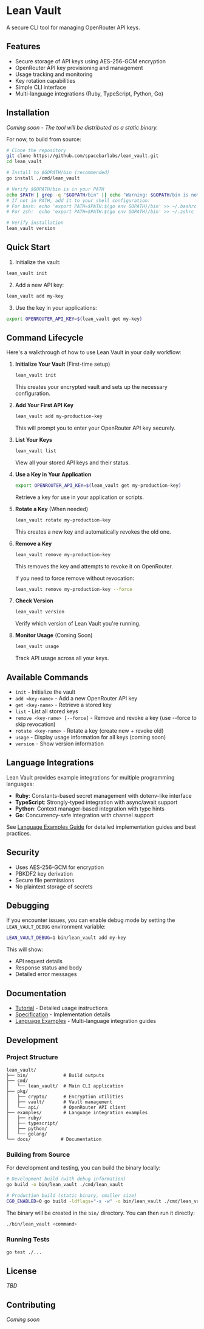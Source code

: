 # Lean Vault

A secure CLI tool for managing OpenRouter API keys.

## Features

- Secure storage of API keys using AES-256-GCM encryption
- OpenRouter API key provisioning and management
- Usage tracking and monitoring
- Key rotation capabilities
- Simple CLI interface
- Multi-language integrations (Ruby, TypeScript, Python, Go)

## Installation

*Coming soon - The tool will be distributed as a static binary.*

For now, to build from source:

```bash
# Clone the repository
git clone https://github.com/spacebarlabs/lean_vault.git
cd lean_vault

# Install to $GOPATH/bin (recommended)
go install ./cmd/lean_vault

# Verify $GOPATH/bin is in your PATH
echo $PATH | grep -q "$GOPATH/bin" || echo "Warning: $GOPATH/bin is not in your PATH"
# If not in PATH, add it to your shell configuration:
# For bash: echo 'export PATH=$PATH:$(go env GOPATH)/bin' >> ~/.bashrc
# For zsh:  echo 'export PATH=$PATH:$(go env GOPATH)/bin' >> ~/.zshrc

# Verify installation
lean_vault version
```

## Quick Start

1. Initialize the vault:
```bash
lean_vault init
```

2. Add a new API key:
```bash
lean_vault add my-key
```

3. Use the key in your applications:
```bash
export OPENROUTER_API_KEY=$(lean_vault get my-key)
```

## Command Lifecycle

Here's a walkthrough of how to use Lean Vault in your daily workflow:

1. **Initialize Your Vault** (First-time setup)
   ```bash
   lean_vault init
   ```
   This creates your encrypted vault and sets up the necessary configuration.

2. **Add Your First API Key**
   ```bash
   lean_vault add my-production-key
   ```
   This will prompt you to enter your OpenRouter API key securely.

3. **List Your Keys**
   ```bash
   lean_vault list
   ```
   View all your stored API keys and their status.

4. **Use a Key in Your Application**
   ```bash
   export OPENROUTER_API_KEY=$(lean_vault get my-production-key)
   ```
   Retrieve a key for use in your application or scripts.

5. **Rotate a Key** (When needed)
   ```bash
   lean_vault rotate my-production-key
   ```
   This creates a new key and automatically revokes the old one.

6. **Remove a Key**
   ```bash
   lean_vault remove my-production-key
   ```
   This removes the key and attempts to revoke it on OpenRouter.
   
   If you need to force remove without revocation:
   ```bash
   lean_vault remove my-production-key --force
   ```

7. **Check Version**
   ```bash
   lean_vault version
   ```
   Verify which version of Lean Vault you're running.

8. **Monitor Usage** (Coming Soon)
   ```bash
   lean_vault usage
   ```
   Track API usage across all your keys.

## Available Commands

- `init` - Initialize the vault
- `add <key-name>` - Add a new OpenRouter API key
- `get <key-name>` - Retrieve a stored key
- `list` - List all stored keys
- `remove <key-name> [--force]` - Remove and revoke a key (use --force to skip revocation)
- `rotate <key-name>` - Rotate a key (create new + revoke old)
- `usage` - Display usage information for all keys (coming soon)
- `version` - Show version information

## Language Integrations

Lean Vault provides example integrations for multiple programming languages:

- **Ruby**: Constants-based secret management with dotenv-like interface
- **TypeScript**: Strongly-typed integration with async/await support
- **Python**: Context manager-based integration with type hints
- **Go**: Concurrency-safe integration with channel support

See [Language Examples Guide](docs/language_examples.md) for detailed implementation guides and best practices.

## Security

- Uses AES-256-GCM for encryption
- PBKDF2 key derivation
- Secure file permissions
- No plaintext storage of secrets

## Debugging

If you encounter issues, you can enable debug mode by setting the `LEAN_VAULT_DEBUG` environment variable:

```bash
LEAN_VAULT_DEBUG=1 bin/lean_vault add my-key
```

This will show:
- API request details
- Response status and body
- Detailed error messages

## Documentation

- [Tutorial](docs/TUTORIAL.md) - Detailed usage instructions
- [Specification](docs/lean_vault_spec.md) - Implementation details
- [Language Examples](docs/language_examples.md) - Multi-language integration guides

## Development

### Project Structure

```
lean_vault/
├── bin/             # Build outputs
├── cmd/
│   └── lean_vault/  # Main CLI application
├── pkg/
│   ├── crypto/      # Encryption utilities
│   ├── vault/       # Vault management
│   └── api/         # OpenRouter API client
├── examples/        # Language integration examples
│   ├── ruby/
│   ├── typescript/
│   ├── python/
│   └── golang/
└── docs/           # Documentation
```

### Building from Source

For development and testing, you can build the binary locally:

```bash
# Development build (with debug information)
go build -o bin/lean_vault ./cmd/lean_vault

# Production build (static binary, smaller size)
CGO_ENABLED=0 go build -ldflags="-s -w" -o bin/lean_vault ./cmd/lean_vault
```

The binary will be created in the `bin/` directory. You can then run it directly:
```bash
./bin/lean_vault <command>
```

### Running Tests

```bash
go test ./...
```

## License

*TBD*

## Contributing

*Coming soon*